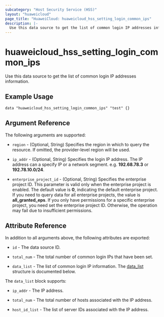 ```yaml
---
subcategory: "Host Security Service (HSS)"
layout: "huaweicloud"
page_title: "HuaweiCloud: huaweicloud_hss_setting_login_common_ips"
description: |-
  Use this data source to get the list of common login IP addresses information.
---
```


# huaweicloud_hss_setting_login_common_ips

Use this data source to get the list of common login IP addresses information.

## Example Usage

```hcl
data "huaweicloud_hss_setting_login_common_ips" "test" {}
```

## Argument Reference

The following arguments are supported:

* `region` - (Optional, String) Specifies the region in which to query the resource.
  If omitted, the provider-level region will be used.

* `ip_addr` - (Optional, String) Specifies the login IP address.
  The IP address can a specify IP or a network segment. e.g. **192.68.78.3** or **192.78.10.0/24**.

* `enterprise_project_id` - (Optional, String) Specifies the enterprise project ID.
  This parameter is valid only when the enterprise project is enabled.
  The default value is **0**, indicating the default enterprise project.
  If you need to query data for all enterprise projects, the value is **all_granted_eps**.
  If you only have permissions for a specific enterprise project, you need set the enterprise project ID. Otherwise,
  the operation may fail due to insufficient permissions.

## Attribute Reference

In addition to all arguments above, the following attributes are exported:

* `id` - The data source ID.

* `total_num` - The total number of common login IPs that have been set.

* `data_list` - The list of common login IP information.
  The [data_list](#login_common_ips_data_list) structure is documented below.

<a name="login_common_ips_data_list"></a>
The `data_list` block supports:

* `ip_addr` - The IP address.

* `total_num` - The total number of hosts associated with the IP address.

* `host_id_list` - The list of server IDs associated with the IP address.
